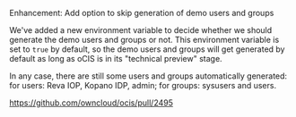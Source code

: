 Enhancement: Add option to skip generation of demo users and groups

We've added a new environment variable to decide whether we should generate the demo users and groups or not. 
This environment variable is set to `true` by default, so the demo users and groups will get generated by default as long as oCIS is in its "technical preview" stage.

In any case, there are still some users and groups automatically generated: for users: Reva IOP, Kopano IDP, admin; for groups: sysusers and users.

https://github.com/owncloud/ocis/pull/2495
